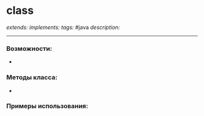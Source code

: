 # class 
*extends:* 
*implements:* 
*tags:* #java
*description:* 

---
### Возможности:
- 
### Методы класса:
- 
### Примеры использования:
